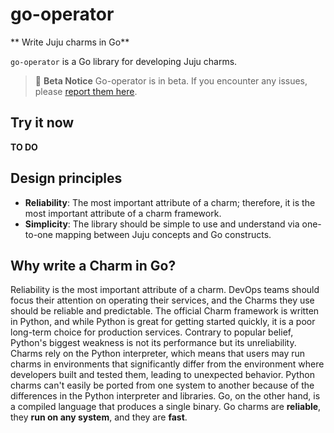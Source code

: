 # go-operator

** Write Juju charms in Go**

`go-operator` is a Go library for developing Juju charms.

> :construction: **Beta Notice**
> Go-operator is in beta. If you encounter any issues, please [report them here](https://github.com/gruyaume/go-operator/issues). 

## Try it now

**TO DO**

## Design principles

- **Reliability**: The most important attribute of a charm; therefore, it is the most important attribute of a charm framework.
- **Simplicity**: The library should be simple to use and understand via one-to-one mapping between Juju concepts and Go constructs.

## Why write a Charm in Go?

Reliability is the most important attribute of a charm. DevOps teams should focus their attention on operating their services, and the Charms they use should be reliable and predictable. The official Charm framework is written in Python, and while Python is great for getting started quickly, it is a poor long-term choice for production services. Contrary to popular belief, Python's biggest weakness is not its performance but its unreliability. Charms rely on the Python interpreter, which means that users may run charms in environments that significantly differ from the environment where developers built and tested them, leading to unexpected behavior. Python charms can't easily be ported from one system to another because of the differences in the Python interpreter and libraries. Go, on the other hand, is a compiled language that produces a single binary. Go charms are **reliable**, they **run on any system**, and they are **fast**.
